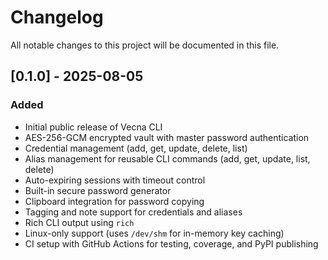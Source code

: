 # Changelog

All notable changes to this project will be documented in this file.

## [0.1.0] - 2025-08-05

### Added
- Initial public release of Vecna CLI
- AES-256-GCM encrypted vault with master password authentication
- Credential management (add, get, update, delete, list)
- Alias management for reusable CLI commands (add, get, update, list, delete)
- Auto-expiring sessions with timeout control
- Built-in secure password generator
- Clipboard integration for password copying
- Tagging and note support for credentials and aliases
- Rich CLI output using `rich`
- Linux-only support (uses `/dev/shm` for in-memory key caching)
- CI setup with GitHub Actions for testing, coverage, and PyPI publishing

